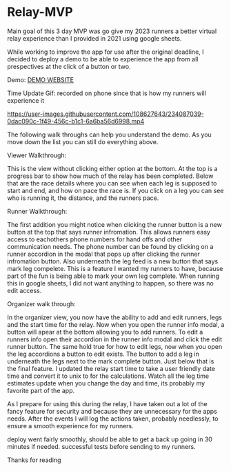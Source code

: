 # Relay-MVP
Main goal of this 3 day MVP was go give my 2023 runners a better virtual relay experience than I provided in 2021 using google sheets.

While working to improve the app for use after the original deadline, I decided to deploy a demo to be able to experience the app from all prespectives at the click of a button or two.

Demo: [DEMO WEBSITE](http://52.21.107.140:3008/)

Time Update Gif: recorded on phone since that is how my runners will experience it

https://user-images.githubusercontent.com/108627643/234087039-0dac090c-1f49-456c-b1c1-6a6ba56d6998.mp4

The following walk throughs can help you understand the demo. As you move down the list you can still do everything above.

Viewer Walkthrough:

This is the view without clicking either option at the bottom. At the top is a progress bar to show how much of the relay has been completed. Below that are the race details where you can see when each leg is supposed to start and end, and how on pace the race is. If you click on a leg you can see who is running it, the distance, and the runners pace.

Runner Walkthrough:

The first addition you might notice when clicking the runner button is a new button at the top that says runner infromation. This allows runners easy access to eachothers phone numbers for hand offs and other communication needs. The phone number can be found by clicking on a runner accordion in the modal that pops up after clicking the runner infromation button. Also underneath the leg feed is a new button that says mark leg compelete. This is a feature I wanted my runners to have, because part of the fun is being able to mark your own leg complete. When running this in google sheets, I did not want anything to happen, so there was no edit access.

Organizer walk through:

In the organizer view, you now have the ability to add and edit runners, legs and the start time for the relay. Now when you open the runner info modal, a button will apear at the bottom allowing you to add runners. To edit a runners info open their accordion in the runner info modal and click the edit runner button. The same hold true for how to edit legs, now when you open the leg accordions a button to edit exists. The button to add a leg in underneath the legs next to the mark complete button. Just below that is the final feature. I updated the relay start time to take a user friendly date time and convert it to unix to for the calculations. Watch all the leg time estimates update when you change the day and time, its probably my favorite part of the app.

As I prepare for using this during the relay, I have taken out a lot of the fancy feature for security and because they are unnecessary for the apps needs. After the events I will log the actions taken, probably needlessly, to ensure a smooth experience for my runners.

deploy went fairly smoothly, should be able to get a back up going in 30 minutes if needed. successful tests before sending to my runners.

Thanks for reading
